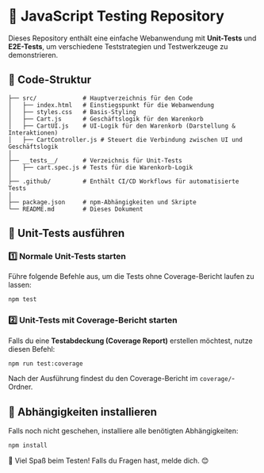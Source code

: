 # 📝 JavaScript Testing Repository

Dieses Repository enthält eine einfache Webanwendung mit **Unit-Tests** und **E2E-Tests**, um verschiedene Teststrategien und Testwerkzeuge zu demonstrieren.

## 📂 Code-Struktur

```
├── src/             # Hauptverzeichnis für den Code
│   ├── index.html   # Einstiegspunkt für die Webanwendung
│   ├── styles.css   # Basis-Styling
│   ├── Cart.js      # Geschäftslogik für den Warenkorb
│   ├── CartUI.js    # UI-Logik für den Warenkorb (Darstellung & Interaktionen)
│   ├── CartController.js # Steuert die Verbindung zwischen UI und Geschäftslogik
│
├── __tests__/       # Verzeichnis für Unit-Tests
│   ├── cart.spec.js # Tests für die Warenkorb-Logik
│
├── .github/         # Enthält CI/CD Workflows für automatisierte Tests
│
├── package.json     # npm-Abhängigkeiten und Skripte
└── README.md        # Dieses Dokument
```

## 🚀 Unit-Tests ausführen

### **1️⃣ Normale Unit-Tests starten**
Führe folgende Befehle aus, um die Tests ohne Coverage-Bericht laufen zu lassen:
```sh
npm test
```

### **2️⃣ Unit-Tests mit Coverage-Bericht starten**
Falls du eine **Testabdeckung (Coverage Report)** erstellen möchtest, nutze diesen Befehl:
```sh
npm run test:coverage
```
Nach der Ausführung findest du den Coverage-Bericht im `coverage/`-Ordner.

## 🔧 Abhängigkeiten installieren
Falls noch nicht geschehen, installiere alle benötigten Abhängigkeiten:
```sh
npm install
```

🚀 Viel Spaß beim Testen! Falls du Fragen hast, melde dich. 😊

